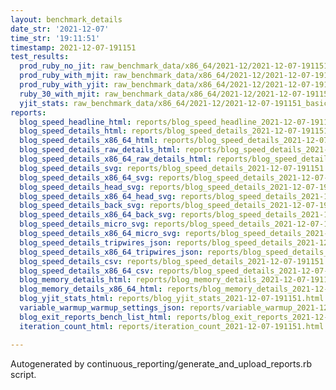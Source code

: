```yaml
---
layout: benchmark_details
date_str: '2021-12-07'
time_str: '19:11:51'
timestamp: 2021-12-07-191151
test_results:
  prod_ruby_no_jit: raw_benchmark_data/x86_64/2021-12/2021-12-07-191151_basic_benchmark_prod_ruby_no_jit.json
  prod_ruby_with_mjit: raw_benchmark_data/x86_64/2021-12/2021-12-07-191151_basic_benchmark_prod_ruby_with_mjit.json
  prod_ruby_with_yjit: raw_benchmark_data/x86_64/2021-12/2021-12-07-191151_basic_benchmark_prod_ruby_with_yjit.json
  ruby_30_with_mjit: raw_benchmark_data/x86_64/2021-12/2021-12-07-191151_basic_benchmark_ruby_30_with_mjit.json
  yjit_stats: raw_benchmark_data/x86_64/2021-12/2021-12-07-191151_basic_benchmark_yjit_stats.json
reports:
  blog_speed_headline_html: reports/blog_speed_headline_2021-12-07-191151.html
  blog_speed_details_html: reports/blog_speed_details_2021-12-07-191151.html
  blog_speed_details_x86_64_html: reports/blog_speed_details_2021-12-07-191151.x86_64.html
  blog_speed_details_raw_details_html: reports/blog_speed_details_2021-12-07-191151.raw_details.html
  blog_speed_details_x86_64_raw_details_html: reports/blog_speed_details_2021-12-07-191151.x86_64.raw_details.html
  blog_speed_details_svg: reports/blog_speed_details_2021-12-07-191151.svg
  blog_speed_details_x86_64_svg: reports/blog_speed_details_2021-12-07-191151.x86_64.svg
  blog_speed_details_head_svg: reports/blog_speed_details_2021-12-07-191151.head.svg
  blog_speed_details_x86_64_head_svg: reports/blog_speed_details_2021-12-07-191151.x86_64.head.svg
  blog_speed_details_back_svg: reports/blog_speed_details_2021-12-07-191151.back.svg
  blog_speed_details_x86_64_back_svg: reports/blog_speed_details_2021-12-07-191151.x86_64.back.svg
  blog_speed_details_micro_svg: reports/blog_speed_details_2021-12-07-191151.micro.svg
  blog_speed_details_x86_64_micro_svg: reports/blog_speed_details_2021-12-07-191151.x86_64.micro.svg
  blog_speed_details_tripwires_json: reports/blog_speed_details_2021-12-07-191151.tripwires.json
  blog_speed_details_x86_64_tripwires_json: reports/blog_speed_details_2021-12-07-191151.x86_64.tripwires.json
  blog_speed_details_csv: reports/blog_speed_details_2021-12-07-191151.csv
  blog_speed_details_x86_64_csv: reports/blog_speed_details_2021-12-07-191151.x86_64.csv
  blog_memory_details_html: reports/blog_memory_details_2021-12-07-191151.html
  blog_memory_details_x86_64_html: reports/blog_memory_details_2021-12-07-191151.x86_64.html
  blog_yjit_stats_html: reports/blog_yjit_stats_2021-12-07-191151.html
  variable_warmup_warmup_settings_json: reports/variable_warmup_2021-12-07-191151.warmup_settings.json
  blog_exit_reports_bench_list_html: reports/blog_exit_reports_2021-12-07-191151.bench_list.html
  iteration_count_html: reports/iteration_count_2021-12-07-191151.html

---
```

Autogenerated by continuous_reporting/generate_and_upload_reports.rb script.
